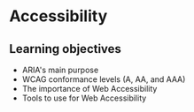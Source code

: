 # Accessibility

## Learning objectives

- ARIA's main purpose
- WCAG conformance levels (A, AA, and AAA)
- The importance of Web Accessibility
- Tools to use for Web Accessibility
